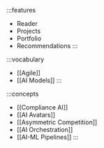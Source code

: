:::features
- Reader
- Projects
- Portfolio
- Recommendations
:::

:::vocabulary
- [[Agile]]
- [[AI Models]]
:::

:::concepts
- [[Compliance AI]]
- [[AI Avatars]]
- [[Asymmetric Competition]]
- [[AI Orchestration]]
- [[AI-ML Pipelines]]
:::


